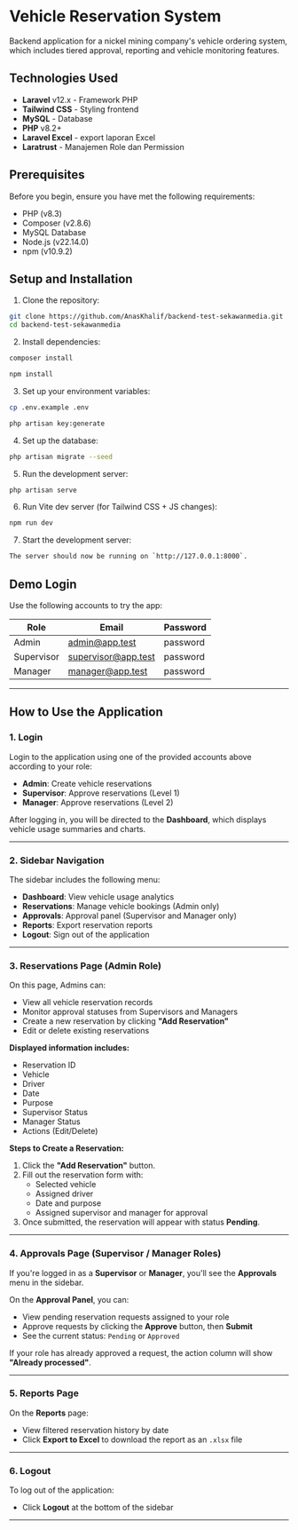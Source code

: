 # Vehicle Reservation System

Backend application for a nickel mining company's vehicle ordering system, which includes tiered approval, reporting and vehicle monitoring features.

## Technologies Used

-   **Laravel** v12.x - Framework PHP
-   **Tailwind CSS** - Styling frontend
-   **MySQL** - Database
-   **PHP** v8.2+
-   **Laravel Excel** - export laporan Excel
-   **Laratrust** - Manajemen Role dan Permission

## Prerequisites

Before you begin, ensure you have met the following requirements:

-   PHP (v8.3)
-   Composer (v2.8.6)
-   MySQL Database
-   Node.js (v22.14.0)
-   npm (v10.9.2)

## Setup and Installation

1. Clone the repository:

```bash
git clone https://github.com/AnasKhalif/backend-test-sekawanmedia.git
cd backend-test-sekawanmedia
```

2. Install dependencies:

```bash
composer install
```

```bash
npm install
```

3. Set up your environment variables:

```bash
cp .env.example .env
```

```bash
php artisan key:generate
```

4. Set up the database:

```bash
php artisan migrate --seed
```

5. Run the development server:

```bash
php artisan serve
```

6. Run Vite dev server (for Tailwind CSS + JS changes):

```bash
npm run dev
```

7. Start the development server:

```bash
The server should now be running on `http://127.0.0.1:8000`.
```

## Demo Login

Use the following accounts to try the app:

| Role       | Email               | Password |
| ---------- | ------------------- | -------- |
| Admin      | admin@app.test      | password |
| Supervisor | supervisor@app.test | password |
| Manager    | manager@app.test    | password |

---

## How to Use the Application

### 1. Login

Login to the application using one of the provided accounts above according to your role:

-   **Admin**: Create vehicle reservations
-   **Supervisor**: Approve reservations (Level 1)
-   **Manager**: Approve reservations (Level 2)

After logging in, you will be directed to the **Dashboard**, which displays vehicle usage summaries and charts.

---

### 2. Sidebar Navigation

The sidebar includes the following menu:

-   **Dashboard**: View vehicle usage analytics
-   **Reservations**: Manage vehicle bookings (Admin only)
-   **Approvals**: Approval panel (Supervisor and Manager only)
-   **Reports**: Export reservation reports
-   **Logout**: Sign out of the application

---

### 3. Reservations Page (Admin Role)

On this page, Admins can:

-   View all vehicle reservation records
-   Monitor approval statuses from Supervisors and Managers
-   Create a new reservation by clicking **"Add Reservation"**
-   Edit or delete existing reservations

**Displayed information includes:**

-   Reservation ID
-   Vehicle
-   Driver
-   Date
-   Purpose
-   Supervisor Status
-   Manager Status
-   Actions (Edit/Delete)

**Steps to Create a Reservation:**

1. Click the **"Add Reservation"** button.
2. Fill out the reservation form with:
    - Selected vehicle
    - Assigned driver
    - Date and purpose
    - Assigned supervisor and manager for approval
3. Once submitted, the reservation will appear with status **Pending**.

---

### 4. Approvals Page (Supervisor / Manager Roles)

If you're logged in as a **Supervisor** or **Manager**, you'll see the **Approvals** menu in the sidebar.

On the **Approval Panel**, you can:

-   View pending reservation requests assigned to your role
-   Approve requests by clicking the **Approve** button, then **Submit**
-   See the current status: `Pending` or `Approved`

If your role has already approved a request, the action column will show **"Already processed"**.

---

### 5. Reports Page

On the **Reports** page:

-   View filtered reservation history by date
-   Click **Export to Excel** to download the report as an `.xlsx` file

---

### 6. Logout

To log out of the application:

-   Click **Logout** at the bottom of the sidebar

---
